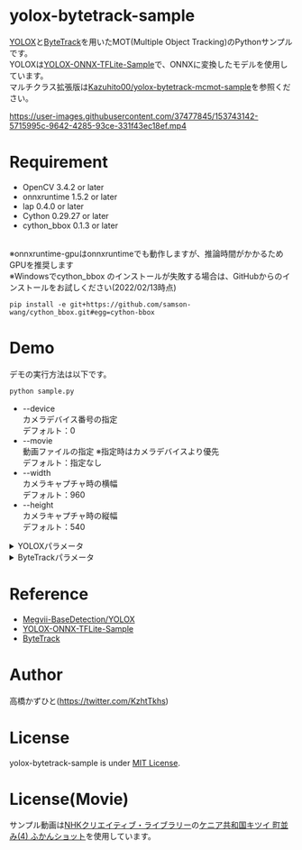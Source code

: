 # yolox-bytetrack-sample

[YOLOX](https://github.com/Megvii-BaseDetection/YOLOX)と[ByteTrack](https://github.com/ifzhang/ByteTrack)を用いたMOT(Multiple Object Tracking)のPythonサンプルです。<br>
YOLOXは[YOLOX-ONNX-TFLite-Sample](https://github.com/Kazuhito00/YOLOX-ONNX-TFLite-Sample)で、ONNXに変換したモデルを使用しています。<br>
マルチクラス拡張版は[Kazuhito00/yolox-bytetrack-mcmot-sample](https://github.com/Kazuhito00/yolox-bytetrack-mcmot-sample)を参照ください。<br>

https://user-images.githubusercontent.com/37477845/153743142-5715995c-9642-4285-93ce-331f43ec18ef.mp4

# Requirement 
* OpenCV 3.4.2 or later
* onnxruntime 1.5.2 or later
* lap 0.4.0 or later 
* Cython 0.29.27 or later 
* cython_bbox 0.1.3 or later
<br>
※onnxruntime-gpuはonnxruntimeでも動作しますが、推論時間がかかるためGPUを推奨します<br>
※Windowsでcython_bbox のインストールが失敗する場合は、GitHubからのインストールをお試しください(2022/02/13時点)<br>

`pip install -e git+https://github.com/samson-wang/cython_bbox.git#egg=cython-bbox`

# Demo
デモの実行方法は以下です。
```bash
python sample.py
```
* --device<br>
カメラデバイス番号の指定<br>
デフォルト：0
* --movie<br>
動画ファイルの指定 ※指定時はカメラデバイスより優先<br>
デフォルト：指定なし
* --width<br>
カメラキャプチャ時の横幅<br>
デフォルト：960
* --height<br>
カメラキャプチャ時の縦幅<br>
デフォルト：540
<details>
<summary>YOLOXパラメータ</summary>
  
* --yolox_model<br>
ロードするモデルの格納パス<br>
デフォルト：model/yolox_nano.onnx
* --input_shape<br>
モデルの入力サイズ<br>
デフォルト：416,416
* --score_th<br>
クラス判別の閾値<br>
デフォルト：0.3
* --nms_th<br>
NMSの閾値<br>
デフォルト：0.45
* --nms_score_th<br>
NMSのスコア閾値<br>
デフォルト：0.1
* --with_p6<br>
Large P6モデルを使用するか否か<br>
デフォルト：指定なし
</details>

<details>
<summary>ByteTrackパラメータ</summary>
  
* --track_thresh<br>
デフォルト：0.5
* --track_buffer<br>
デフォルト：30
* --match_thresh<br>
デフォルト：0.8
* --min_box_area<br>
デフォルト：10
* --mot20<br>
デフォルト：指定なし
  
※パラメータ詳細は[ByteTrack](https://github.com/ifzhang/ByteTrack)を参照ください。
</details>


# Reference
* [Megvii-BaseDetection/YOLOX](https://github.com/Megvii-BaseDetection/YOLOX)
* [YOLOX-ONNX-TFLite-Sample](https://github.com/Kazuhito00/YOLOX-ONNX-TFLite-Sample)
* [ByteTrack](https://github.com/ifzhang/ByteTrack)

# Author
高橋かずひと(https://twitter.com/KzhtTkhs)
 
# License 
yolox-bytetrack-sample is under [MIT License](LICENSE).

# License(Movie)
サンプル動画は[NHKクリエイティブ・ライブラリー](https://www.nhk.or.jp/archives/creative/)の[ケニア共和国キツイ 町並み(4) ふかんショット](https://www2.nhk.or.jp/archives/creative/material/view.cgi?m=D0002040395_00000)を使用しています。
